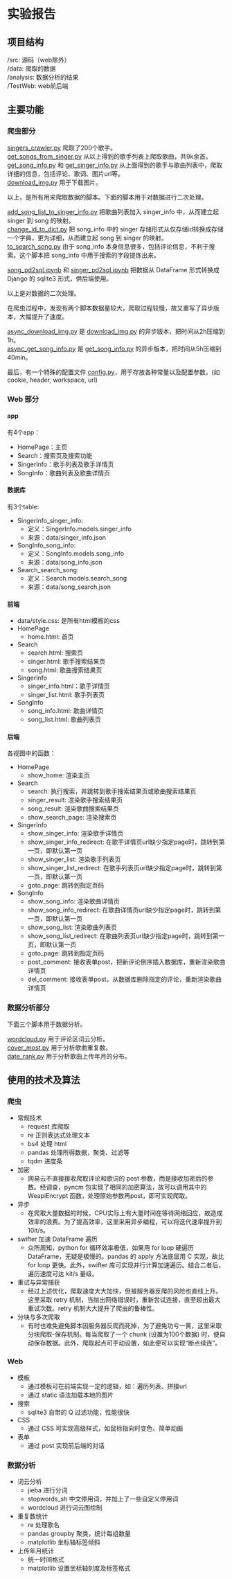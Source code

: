 # 实验报告
## 项目结构
/src: 源码（web除外）  
/data: 爬取的数据  
/analysis: 数据分析的结果  
/TestWeb: web前后端  

## 主要功能
### 爬虫部分
[singers_crawler.py](./src/singers_crawler.py) 爬取了200个歌手。  
[get_songs_from_singer.py](./src/get_songs_from_singer.py) 从以上得到的歌手列表上爬取歌曲，共9k余首。  
[get_song_info.py](./src/get_song_info.py) 和 [get_singer_info.py](./src/get_singer_info.py) 从上面得到的歌手与歌曲列表中，爬取详细的信息，包括评论、歌词、图片url等。  
[download_img.py](./src/download_img.py) 用于下载图片。  

以上，是所有用来爬取数据的脚本。下面的脚本用于对数据进行二次处理。  

[add_song_list_to_singer_info.py](./src/add_song_list_to_singer_info.py) 把歌曲列表加入 singer_info 中，从而建立起 singer 到 song 的映射。  
[change_id_to_dict.py](./src/change_id_to_dict.py) 把 song_info 中的 singer 存储形式从仅存储id转换成存储一个字典，更为详细，从而建立起 song 到 singer 的映射。  
[to_search_song.py](./src/to_search_song.py) 由于 song_info 本身信息很多，包括评论信息，不利于搜索。这个脚本把 song_info 中用于搜索的字段提炼出来。  

[song_pd2sql.ipynb](./src/song_pd2sql.ipynb) 和 [singer_pd2sql.ipynb](./src/singer_pd2sql.ipynb) 把数据从 DataFrame 形式转换成 Django 的 sqlite3 形式，供后端使用。  

以上是对数据的二次处理。

在爬虫过程中，发现有两个脚本数据量较大，爬取过程较慢，故又重写了异步版本，大幅提升了速度。  

[async_download_img.py](./src/async_download_img.py) 是 [download_img.py](./src/download_img.py) 的异步版本，把时间从2h压缩到1h。  
[async_get_song_info.py](./src/async_get_song_info.py) 是 [get_song_info.py](./src/get_singer_info.py) 的异步版本，把时间从5h压缩到40min。   

最后，有一个特殊的配置文件 [config.py](./src/config.py)，用于存放各种常量以及配置参数。(如cookie, header, workspace, url)  

### Web 部分
#### app
有4个app：
- HomePage：主页
- Search：搜索页及搜索功能
- SingerInfo：歌手列表及歌手详情页
- SongInfo：歌曲列表及歌曲详情页

#### 数据库
有3个table:
- SingerInfo_singer_info:
    - 定义：SingerInfo.models.singer_info
    - 来源：data/singer_info.json
- SongInfo_song_info:
    - 定义：SongInfo.models.song_info
    - 来源：data/song_info.json
- Search_search_song:
    - 定义：Search.models.search_song
    - 来源：data/song_search.json

#### 前端
- data/style.css: 是所有html模板的css  
- HomePage
    - home.html: 首页
- Search
    - search.html: 搜索页
    - singer.html: 歌手搜索结果页
    - song.html: 歌曲搜索结果页
- SingerInfo
    - singer_info.html：歌手详情页
    - singer_list.html: 歌手列表页
- SongInfo
    - song_info.html: 歌曲详情页
    - song_list.html: 歌曲列表页
  
#### 后端
各视图中的函数：
- HomePage
    - show_home: 渲染主页
- Search
    - search: 执行搜索，并跳转到歌手搜索结果页或歌曲搜索结果页
    - singer_result: 渲染歌手搜索结果页
    - song_result: 渲染歌曲搜索结果页
    - show_search_page: 渲染搜索页
- SingerInfo
    - show_singer_info: 渲染歌手详情页
    - show_singer_info_redirect: 在歌手详情页url缺少指定page时，跳转到第一页，即默认第一页
    - show_singer_list: 渲染歌手列表页
    - show_singer_list_redirect: 在歌手列表页url缺少指定page时，跳转到第一页，即默认第一页
    - goto_page: 跳转到指定页码
- SongInfo
    - show_song_info: 渲染歌曲详情页
    - show_song_info_redirect: 在歌曲详情页url缺少指定page时，跳转到第一页，即默认第一页
    - show_song_list: 渲染歌曲列表页
    - show_song_list_redirect: 在歌曲列表页url缺少指定page时，跳转到第一页，即默认第一页
    - goto_page: 跳转到指定页码
    - post_comment: 接收表单post，把新评论倒序插入数据库，重新渲染歌曲详情页
    - del_comment: 接收表单post，从数据库删除指定的评论，重新渲染歌曲详情页

### 数据分析部分

下面三个脚本用于数据分析。  

[wordcloud.py](./src/wordcloud.py) 用于评论区词云分析。  
[cover_most.py](./src/cover_most.py) 用于分析歌曲重复数。  
[date_rank.py](./src/date_rank.py) 用于分析歌曲上传年月的分布。  

## 使用的技术及算法
### 爬虫
- 常规技术
    - request 库爬取
    - re 正则表达式处理文本
    - bs4 处理 html
    - pandas 处理所得数据，聚类、过滤等
    - tqdm 进度条
- 加密
    - 网易云不直接接收爬取评论和歌词的 post 参数，而是接收加密后的参数。经调查，pyncm 包实现了相同的加密算法，故可以调用其中的 WeapiEncrypt 函数，处理原始参数再post，即可实现爬取。
- 异步
    - 在爬取大量数据的时候，CPU实际上有大量时间在等待网络回应，故造成效率的浪费。为了提高效率，这里采用异步编程，可以将迭代速率提升到 10it/s。
- swifter 加速 DataFrame 遍历
    - 众所周知，python for 循环效率极低，如果用 for loop 硬遍历 DataFrame，无疑是极慢的。pandas 的 apply 方法底层用 C 实现，故比 for loop 更快。此外，swifter 库可实现并行计算加速遍历。结合二者后，遍历速度可达 kit/s 量级。
- 重试与异常捕获
    - 经过上述优化，爬取速度大大加快，但被服务器反爬的风险也直线上升。这里采取 retry 机制，当抛出网络错误时，重新尝试连接，直至超出最大重试次数。retry 机制大大提升了爬虫的鲁棒性。
- 分块与多次爬取
    - 有时也难免避免脚本因服务器反爬而死掉，为了避免功亏一篑，这里采取分块爬取-保存机制。每当爬取了一个 chunk (设置为100个数据) 时，便自动保存数据。此外，爬取起点可手动设置，如此便可以实现“断点续连”。

### Web
- 模板
    - 通过模板可在前端实现一定的逻辑，如：遍历列表、拼接url
    - 通过 static 语法加载本地的图片
- 搜索
    - sqlite3 自带的 Q 过滤功能，性能很快
- CSS
    - 通过 CSS 可实现高级样式，如鼠标指向时变色、简单动画
- 表单
    - 通过 post 实现前后端的对话

### 数据分析
- 词云分析
    - jieba 进行分词
    - stopwords_sh 中文停用词，并加上了一些自定义停用词
    - wordcloud 进行词云图绘制
- 重复数统计
    - re 处理歌名
    - pandas groupby 聚类，统计每组数量
    - matplotlib 坐标轴标签倾斜
- 上传年月统计
    - 统一时间格式
    - matplotlib 设置坐标轴刻度及标签格式